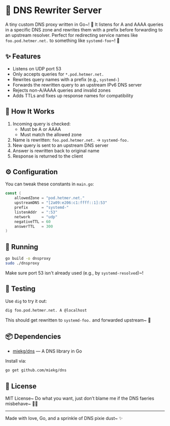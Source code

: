 # 🌸 DNS Rewriter Server

A tiny custom DNS proxy written in Go~! 🐾 It listens for A and AAAA queries in a specific DNS zone and rewrites them with a prefix before forwarding to an upstream resolver. Perfect for redirecting service names like `foo.pod.hetmer.net.` to something like `systemd-foo`~! 💫

## ✨ Features
- Listens on UDP port 53
- Only accepts queries for `*.pod.hetmer.net.`
- Rewrites query names with a prefix (e.g., `systemd-`)
- Forwards the rewritten query to an upstream IPv6 DNS server
- Rejects non-A/AAAA queries and invalid zones
- Adds TTLs and fixes up response names for compatibility

## 🧙 How It Works
1. Incoming query is checked:
   - Must be A or AAAA
   - Must match the allowed zone
2. Name is rewritten: `foo.pod.hetmer.net.` -> `systemd-foo.`
3. New query is sent to an upstream DNS server
4. Answer is rewritten back to original name
5. Response is returned to the client

## ⚙️ Configuration
You can tweak these constants in `main.go`:

```go
const (
    allowedZone = "pod.hetmer.net."
    upstreamDNS = "[2a09:e206:c1:ffff::1]:53"
    prefix      = "systemd-"
    listenAddr  = ":53"
    network     = "udp"
    negativeTTL = 60
    answerTTL   = 300
)
```

## 🚀 Running
```bash
go build -o dnsproxy
sudo ./dnsproxy
```

Make sure port 53 isn't already used (e.g., by `systemd-resolved`)~!

## 🧪 Testing
Use `dig` to try it out:

```bash
dig foo.pod.hetmer.net. A @localhost
```

This should get rewritten to `systemd-foo.` and forwarded upstream~ 🌈

## 📦 Dependencies
- [miekg/dns](https://github.com/miekg/dns) — A DNS library in Go

Install via:
```bash
go get github.com/miekg/dns
```

## 💖 License
MIT License~ Do what you want, just don’t blame me if the DNS faeries misbehave~ 🧚‍♀️

---
Made with love, Go, and a sprinkle of DNS pixie dust~ ✨

